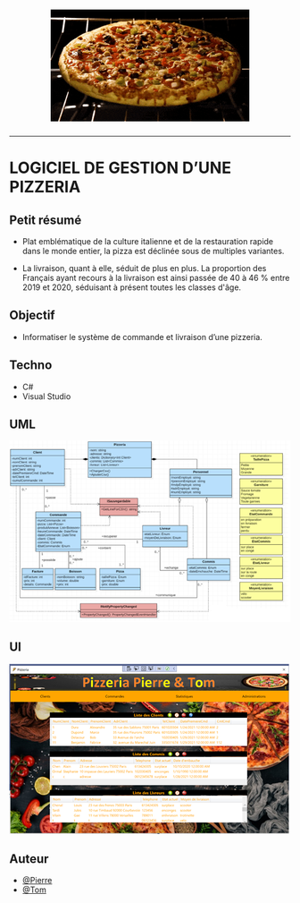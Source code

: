 <h1 align="center">
  <img src="./static/pizza.gif" alt="Pizza" />
</h1>

---

# LOGICIEL DE GESTION D’UNE PIZZERIA

## Petit résumé

- Plat emblématique de la culture italienne et de la restauration rapide dans le monde entier, la pizza est déclinée sous de multiples variantes.

- La livraison, quant à elle, séduit de plus en plus. La proportion des Français ayant recours à la livraison est ainsi passée de 40 à 46 % entre 2019 et 2020, séduisant à présent toutes les classes d'âge.

## Objectif

- Informatiser le système de commande et livraison d’une pizzeria.

## Techno
- C#
- Visual Studio

## UML
<img src="./static/UML.png" alt="Pizza" />

## UI
<img src="./static/logiciel.png" alt="Pizza" />

## Auteur

- [@Pierre](https://github.com/Pierre-Portfolio)
- [@Tom](https://github.com/Flaye)

